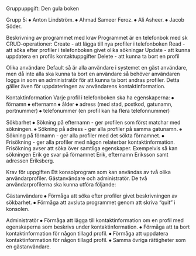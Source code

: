 Gruppuppgift: Den gula boken

Grupp 5: 
⦁	Anton Lindström.
⦁	Ahmad Sameer Feroz.
⦁	Ali Asheer.
⦁	Jacob Söder.

Beskrivning av programmet med krav Programmet är en telefonbok med sk CRUD-operationer:
 Create - att lägga till nya profiler i telefonboken
 Read - att söka efter profiler i telefonboken givet olika sökningar
 Update - att kunna uppdatera en profils kontaktuppgifter 
 Delete - att kunna ta bort en profil

Olika användare 
Default så är alla användare i systemet en gäst användare, men då inte alla ska kunna ta bort en användare så behöver användaren logga in som en administratör för att kunna ta bort andras profiler. Detta gäller även för uppdateringen av användarens kontaktinformation.

Kontaktinformation
Varje profil i telefonboken ska ha egenskaperna:
 ⦁ förnamn
 ⦁ efternamn
 ⦁ ålder
 ⦁ adress (med stad, postkod, gatunamn, portnummer)
 ⦁ telefonummer (en profil kan ha flera telefonnummer)

Sökbarhet
 ⦁ Sökning på efternamn - ger profilen som först matchar med sökningen.
 ⦁ Sökning på adress - ger alla profiler på samma gatunamn.
 ⦁ Sökning på förnamn - ger alla profiler med det sökta förnamnet.
 ⦁ Frisökning - ger alla profiler med någon relaterbar kontaktinformation.
 Frisökning avser att söka över samtliga egenskaper. Exempelvis så kan sökningen Erik ge svar på förnamnet Erik, efternamn Eriksson samt adressen Eriksberg.

Krav för uppgiften
 Ett konsolprogram som kan användas av två olika användarprofiler. Gästanvändare och administratör. De två användarprofilerna ska kunna utföra följande:

Gästanvändare
 ⦁ Förmåga att söka efter profiler givet beskrivningen av sökbarhet.
 ⦁ Förmåga att avsluta programmet genom att skriva “quit” i konsolen.

Administratör
 ⦁ Förmåga att lägga till kontaktinformation om en profil med egenskaperna som beskrivs under kontaktinformation.
 ⦁ Förmåga att ta bort kontaktinformation för någon tillagd profil.
 ⦁ Förmåga att uppdatera kontaktinformation för någon tillagd profil.
 ⦁ Samma övriga rättigheter som en gästanvändare.
